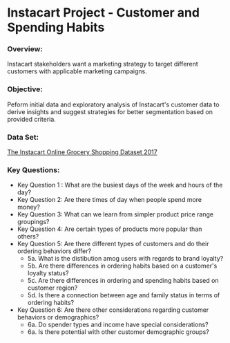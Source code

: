 # Instacart Project - Customer and Spending Habits
### Overview:
Instacart stakeholders want a marketing strategy to target different customers with applicable marketing campaigns.
### Objective:
Peform initial data and exploratory analysis of Instacart's customer data to derive insights and suggest strategies for better segmentation based on provided criteria.
### Data Set:
[The Instacart Online Grocery Shopping Dataset 2017](https://www.instacart.com/datasets/grocery-shopping-2017)
### Key Questions:
* Key Question 1 : What are the busiest days of the week and hours of the day?
* Key Question 2: Are there times of day when people spend more money?
* Key Question 3: What can we learn from simpler product price range groupings?
* Key Question 4: Are certain types of products more popular than others?
* Key Question 5: Are there different types of customers and do their ordering behaviors differ?
  * 5a. What is the distibution amog users with regards to brand loyalty?
  * 5b. Are there differences in ordering habits based on a customer's loyalty status?
  * 5c. Are there differences in ordering and spending habits based on customer region?
  * 5d. Is there a connection between age and family status in terms of ordering habits?
* Key Question 6: Are there other considerations regarding customer behaviors or demographics?
  * 6a. Do spender types and income have special considerations?
  * 6a. Is there potential with other customer demographic groups?
